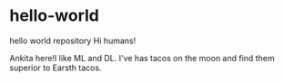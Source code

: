 # hello-world
hello world repository
Hi humans!

Ankita here!I like ML and DL.
I've has tacos on the moon and find them superior to Earsth tacos.

